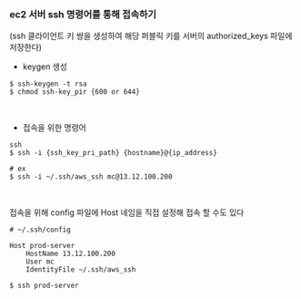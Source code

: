 ### ec2 서버 ssh 명령어를 통해 접속하기

(ssh 클라이언트 키 쌍을 생성하여 해당 퍼블릭 키를 서버의 authorized_keys 파일에 저장한다)
- keygen 생성
~~~shell
$ ssh-keygen -t rsa
$ chmod ssh-key_pir {600 or 644}
~~~

<br>

- 접속을 위한 명령어

```shell
ssh
$ ssh -i {ssh_key_pri_path} {hostname}@{ip_address}

# ex
$ ssh -i ~/.ssh/aws_ssh mc@13.12.100.200
```

<br>

접속을 위해 config 파일에 Host 네임을 직접 설정해 접속 할 수도 있다

```shell
# ~/.ssh/config

Host prod-server
    HostName 13.12.100.200
    User mc
    IdentityFile ~/.ssh/aws_ssh
```

```shell
$ ssh prod-server
```

